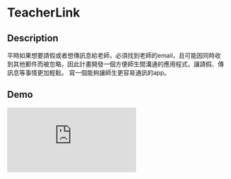 # TeacherLink
## Description
平時如果想要請假或者想傳訊息給老師，必須找到老師的email，且可能因同時收到其他郵件而被忽略，因此計畫開發一個方便師生間溝通的應用程式，讓請假、傳訊息等事情更加輕鬆。
寫一個能夠讓師生更容易通訊的app。
## Demo
![contents](https://github.com/DavidWuAmaru/TeacherLink/blob/main/TeacherLink.pdf)
